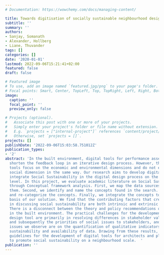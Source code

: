```yaml
---
# Documentation: https://wowchemy.com/docs/managing-content/

title: Towards digitisation of socially sustainable neighbourhood design
subtitle: ''
summary: ''
authors:
- Sanjay, Somanath
- Alexander, Hollberg
- Liane, Thuvander
tags: []
categories: []
date: '2020-01-01'
lastmod: 2022-09-06T15:21:41+02:00
featured: false
draft: false

# Featured image
# To use, add an image named `featured.jpg/png` to your page's folder.
# Focal points: Smart, Center, TopLeft, Top, TopRight, Left, Right, BottomLeft, Bottom, BottomRight.
image:
  caption: ''
  focal_point: ''
  preview_only: false

# Projects (optional).
#   Associate this post with one or more of your projects.
#   Simply enter your project's folder or file name without extension.
#   E.g. `projects = ["internal-project"]` references `content/project/deep-learning/index.md`.
#   Otherwise, set `projects = []`.
projects: []
publishDate: '2022-09-06T15:03:58.751012Z'
publication_types:
- '2'
abstract: 'In the built environment, digital tools for performance assessment considerably
  shorten the feedback loop in an iterative design process. However, these digital
  tools focus on the economic and environmental dimensions and do not extend to the
  social dimension in the same way. Our research aims to develop digital tools to
  integrate Social Sustainability in the digital design process on the neighbourhood
  level. In this project, we evaluate academic literature on Social Sustainability
  through Conceptual framework analysis. First, we map the data sources and categorize
  them. Second, we identify and name the concepts found in the search. Third, we deconstruct
  and re-categorize the concepts. Finally, we integrate the concepts to form the theoretical
  basis of our solution. We find that the contributing factors that create contention
  in discussing social sustainability are both intrinsic and extrinsic to Social Sustainability.
  There is a disconnect between the theory and policy recommendations of social sustainability
  in the built environment. The practical challenges for the development of a digital
  design tool are primarily in resolving differences in stakeholder value systems
  and subsequently the priorities of social issues to stakeholders, and the technical
  issues we observe are on the quantification of qualitative indicators of social
  sustainability and availability of data. Drawing from these results, we propose
  guidelines for the development of digital tools for architects and planners working
  to promote social sustainability on a neighbourhood scale.  '
publication: ''
---
```

